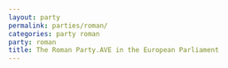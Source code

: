 ```yaml
---
layout: party
permalink: parties/roman/
categories: party roman
party: roman
title: The Roman Party.AVE in the European Parliament
---
```

